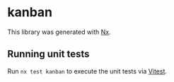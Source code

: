 # kanban

This library was generated with [Nx](https://nx.dev).

## Running unit tests

Run `nx test kanban` to execute the unit tests via [Vitest](https://vitest.dev/).
